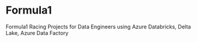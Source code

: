 # Formula1
Formula1 Racing Projects for Data Engineers using Azure Databricks, Delta Lake, Azure Data Factory
